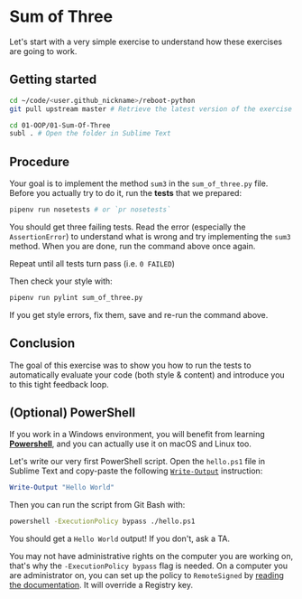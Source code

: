 # Sum of Three

Let's start with a very simple exercise to understand how these exercises are going to work.

## Getting started

```bash
cd ~/code/<user.github_nickname>/reboot-python
git pull upstream master # Retrieve the latest version of the exercise

cd 01-OOP/01-Sum-Of-Three
subl . # Open the folder in Sublime Text
```

## Procedure

Your goal is to implement the method `sum3` in the `sum_of_three.py` file. Before you actually try to do it, run the **tests** that we prepared:

```bash
pipenv run nosetests # or `pr nosetests`
```

You should get three failing tests. Read the error (especially the `AssertionError`) to understand what is wrong and try implementing the `sum3` method. When you are done, run the command above once again.

Repeat until all tests turn pass (i.e. `0 FAILED`)

Then check your style with:

```bash
pipenv run pylint sum_of_three.py
```

If you get style errors, fix them, save and re-run the command above.

## Conclusion

The goal of this exercise was to show you how to run the tests to automatically evaluate your code (both style & content) and introduce you to this tight feedback loop.

## (Optional) PowerShell

If you work in a Windows environment, you will benefit from learning [**Powershell**](https://docs.microsoft.com/powershell/), and you can actually use it on macOS and Linux too.

Let's write our very first PowerShell script. Open the `hello.ps1` file in Sublime Text and copy-paste the following [`Write-Output`](https://docs.microsoft.com/powershell/module/microsoft.powershell.utility/write-output) instruction:

```powershell
Write-Output "Hello World"
```

Then you can run the script from Git Bash with:

```bash
powershell -ExecutionPolicy bypass ./hello.ps1
```

You should get a `Hello World` output! If you don't, ask a TA.

You may not have administrative rights on the computer you are working on, that's why the `-ExecutionPolicy bypass` flag is needed. On a computer you are administrator on, you can set up the policy to `RemoteSigned` by [reading the documentation](https://docs.microsoft.com/en-us/powershell/module/microsoft.powershell.security/set-executionpolicy?view=powershell-6). It will override a Registry key.
